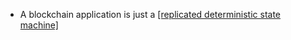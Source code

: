 - A blockchain application is just a [[replicated deterministic state machine]](https://en.wikipedia.org/wiki/State_machine_replication)

